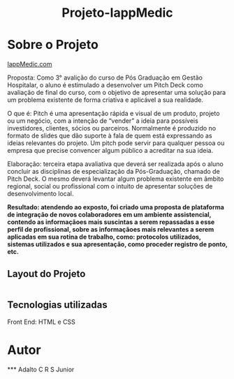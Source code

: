 <h1 align = "center">Projeto-IappMedic</h1>

# Sobre o Projeto 

[IappMedic.com](iappmedic.000webhostapp.com)


Proposta: Como 3° avalição do curso de Pós Graduação em Gestão Hospitalar, o aluno é estimulado a desenvolver um Pitch Deck como avaliação de final do curso, com o objetivo de apresentar uma solução para um problema existente de forma criativa e aplicável a sua realidade.

O que é: Pitch é uma apresentação rápida e visual de um produto, projeto ou um negócio, com a intenção de “vender” a ideia para possíveis investidores, clientes, sócios ou parceiros. Normalmente é produzido no formato de slides que dão suporte à fala de quem está expressando as ideias relevantes do projeto. Um pitch pode servir para qualquer pessoa ou empresa que precise convencer algum público a acreditar na sua ideia.

Elaboração: terceira etapa avaliativa que deverá ser realizada após o aluno concluir as disciplinas de especialização da Pós-Graduação, chamado de Pitch Deck. O mesmo deverá levantar algum problema existente em âmbito regional, social ou profissional com o intuito de apresentar soluções de desenvolvimento local.

**Resultado: atendendo ao exposto, foi criado uma proposta de plataforma de integração de novos colaboradores em um ambiente assistencial, contendo as informaçãoes mais suscintas a serem repassadas a esse perfil de profissional, sobre as informaçãoes mais relevantes a serem aplicadas em sua rotina de trabalho, como: protocolos utilizados, sistemas utilizados e sua apresentação, como proceder registro de ponto, etc.** 

## Layout do Projeto

![]()

## Tecnologias utilizadas

Front End: HTML e CSS

# Autor

*** Adalto C R S Junior


